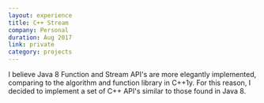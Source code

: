 ```yaml
---
layout: experience
title: C++ Stream
company: Personal
duration: Aug 2017
link: private
category: projects
---
```

<p>
I believe Java 8 Function and Stream API's are more elegantly
implemented, comparing to the algorithm and function library in C++1y.
For this reason, I decided to implement a set of C++ API's similar to
those found in Java 8.
</p>
